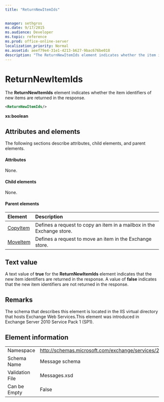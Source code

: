 ```yaml
---
title: "ReturnNewItemIds"
 
 
manager: sethgros
ms.date: 9/17/2015
ms.audience: Developer
ms.topic: reference
ms.prod: office-online-server
localization_priority: Normal
ms.assetid: aeef79e4-31e1-4213-b627-9bac676be018
description: "The ReturnNewItemIds element indicates whether the item identifiers of new items are returned in the response."
---
```


# ReturnNewItemIds

The **ReturnNewItemIds** element indicates whether the item identifiers of new items are returned in the response. 
  
```XML
<ReturnNewItemIds/>
```

 **xs:boolean**
## Attributes and elements

The following sections describe attributes, child elements, and parent elements.
  
#### Attributes

None.
  
#### Child elements

None.
  
#### Parent elements

|**Element**|**Description**|
|:-----|:-----|
|[CopyItem](copyitem.md) <br/> |Defines a request to copy an item in a mailbox in the Exchange store.  <br/> |
|[MoveItem](moveitem.md) <br/> |Defines a request to move an item in the Exchange store.  <br/> |
   
## Text value

A text value of **true** for the **ReturnNewItemIds** element indicates that the new item identifiers are returned in the response. A value of **false** indicates that the new item identifiers are not returned in the response. 
  
## Remarks

The schema that describes this element is located in the IIS virtual directory that hosts Exchange Web Services.This element was introduced in Exchange Server 2010 Service Pack 1 (SP1).
  
## Element information

|||
|:-----|:-----|
|Namespace  <br/> |http://schemas.microsoft.com/exchange/services/2006/messages  <br/> |
|Schema Name  <br/> |Message schema  <br/> |
|Validation File  <br/> |Messages.xsd  <br/> |
|Can be Empty  <br/> |False  <br/> |
   

